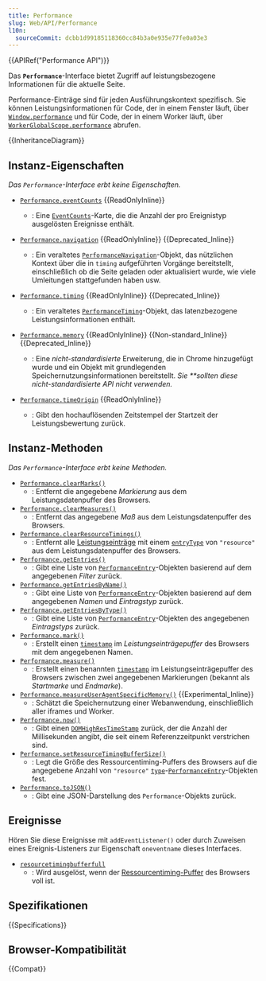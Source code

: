 ```yaml
---
title: Performance
slug: Web/API/Performance
l10n:
  sourceCommit: dcbb1d99185118360cc84b3a0e935e77fe0a03e3
---
```


{{APIRef("Performance API")}}

Das **`Performance`**-Interface bietet Zugriff auf leistungsbezogene Informationen für die aktuelle Seite.

Performance-Einträge sind für jeden Ausführungskontext spezifisch. Sie können Leistungsinformationen für Code, der in einem Fenster läuft, über [`Window.performance`](/de/docs/Web/API/Window/performance) und für Code, der in einem Worker läuft, über [`WorkerGlobalScope.performance`](/de/docs/Web/API/WorkerGlobalScope/performance) abrufen.

{{InheritanceDiagram}}

## Instanz-Eigenschaften

_Das `Performance`-Interface erbt keine Eigenschaften._

- [`Performance.eventCounts`](/de/docs/Web/API/Performance/eventCounts) {{ReadOnlyInline}}

  - : Eine [`EventCounts`](/de/docs/Web/API/EventCounts)-Karte, die die Anzahl der pro Ereignistyp ausgelösten Ereignisse enthält.

- [`Performance.navigation`](/de/docs/Web/API/Performance/navigation) {{ReadOnlyInline}} {{Deprecated_Inline}}

  - : Ein veraltetes [`PerformanceNavigation`](/de/docs/Web/API/PerformanceNavigation)-Objekt, das nützlichen Kontext über die in `timing` aufgeführten Vorgänge bereitstellt, einschließlich ob die Seite geladen oder aktualisiert wurde, wie viele Umleitungen stattgefunden haben usw.

- [`Performance.timing`](/de/docs/Web/API/Performance/timing) {{ReadOnlyInline}} {{Deprecated_Inline}}

  - : Ein veraltetes [`PerformanceTiming`](/de/docs/Web/API/PerformanceTiming)-Objekt, das latenzbezogene Leistungsinformationen enthält.

- [`Performance.memory`](/de/docs/Web/API/Performance/memory) {{ReadOnlyInline}} {{Non-standard_Inline}} {{Deprecated_Inline}}
  - : Eine _nicht-standardisierte_ Erweiterung, die in Chrome hinzugefügt wurde und ein Objekt mit grundlegenden Speichernutzungsinformationen bereitstellt. _Sie \*\*sollten diese nicht-standardisierte API nicht verwenden._
- [`Performance.timeOrigin`](/de/docs/Web/API/Performance/timeOrigin) {{ReadOnlyInline}}
  - : Gibt den hochauflösenden Zeitstempel der Startzeit der Leistungsbewertung zurück.

## Instanz-Methoden

_Das `Performance`-Interface erbt keine Methoden._

- [`Performance.clearMarks()`](/de/docs/Web/API/Performance/clearMarks)
  - : Entfernt die angegebene _Markierung_ aus dem Leistungsdatenpuffer des Browsers.
- [`Performance.clearMeasures()`](/de/docs/Web/API/Performance/clearMeasures)
  - : Entfernt das angegebene _Maß_ aus dem Leistungsdatenpuffer des Browsers.
- [`Performance.clearResourceTimings()`](/de/docs/Web/API/Performance/clearResourceTimings)
  - : Entfernt alle [Leistungseinträge](/de/docs/Web/API/PerformanceEntry) mit einem [`entryType`](/de/docs/Web/API/PerformanceEntry/entryType) von `"resource"` aus dem Leistungsdatenpuffer des Browsers.
- [`Performance.getEntries()`](/de/docs/Web/API/Performance/getEntries)
  - : Gibt eine Liste von [`PerformanceEntry`](/de/docs/Web/API/PerformanceEntry)-Objekten basierend auf dem angegebenen _Filter_ zurück.
- [`Performance.getEntriesByName()`](/de/docs/Web/API/Performance/getEntriesByName)
  - : Gibt eine Liste von [`PerformanceEntry`](/de/docs/Web/API/PerformanceEntry)-Objekten basierend auf dem angegebenen _Namen_ und _Eintragstyp_ zurück.
- [`Performance.getEntriesByType()`](/de/docs/Web/API/Performance/getEntriesByType)
  - : Gibt eine Liste von [`PerformanceEntry`](/de/docs/Web/API/PerformanceEntry)-Objekten des angegebenen _Eintragstyps_ zurück.
- [`Performance.mark()`](/de/docs/Web/API/Performance/mark)
  - : Erstellt einen [`timestamp`](/de/docs/Web/API/DOMHighResTimeStamp) im _Leistungseinträgepuffer_ des Browsers mit dem angegebenen Namen.
- [`Performance.measure()`](/de/docs/Web/API/Performance/measure)
  - : Erstellt einen benannten [`timestamp`](/de/docs/Web/API/DOMHighResTimeStamp) im Leistungseinträgepuffer des Browsers zwischen zwei angegebenen Markierungen (bekannt als _Startmarke_ und _Endmarke_).
- [`Performance.measureUserAgentSpecificMemory()`](/de/docs/Web/API/Performance/measureUserAgentSpecificMemory) {{Experimental_Inline}}
  - : Schätzt die Speichernutzung einer Webanwendung, einschließlich aller iframes und Worker.
- [`Performance.now()`](/de/docs/Web/API/Performance/now)
  - : Gibt einen [`DOMHighResTimeStamp`](/de/docs/Web/API/DOMHighResTimeStamp) zurück, der die Anzahl der Millisekunden angibt, die seit einem Referenzzeitpunkt verstrichen sind.
- [`Performance.setResourceTimingBufferSize()`](/de/docs/Web/API/Performance/setResourceTimingBufferSize)
  - : Legt die Größe des Ressourcentiming-Puffers des Browsers auf die angegebene Anzahl von `"resource"` [`type`](/de/docs/Web/API/PerformanceEntry/entryType)-[`PerformanceEntry`](/de/docs/Web/API/PerformanceEntry)-Objekten fest.
- [`Performance.toJSON()`](/de/docs/Web/API/Performance/toJSON)
  - : Gibt eine JSON-Darstellung des `Performance`-Objekts zurück.

## Ereignisse

Hören Sie diese Ereignisse mit `addEventListener()` oder durch Zuweisen eines Ereignis-Listeners zur Eigenschaft `oneventname` dieses Interfaces.

- [`resourcetimingbufferfull`](/de/docs/Web/API/Performance/resourcetimingbufferfull_event)
  - : Wird ausgelöst, wenn der [Ressourcentiming-Puffer](/de/docs/Web/API/Performance/setResourceTimingBufferSize) des Browsers voll ist.

## Spezifikationen

{{Specifications}}

## Browser-Kompatibilität

{{Compat}}
